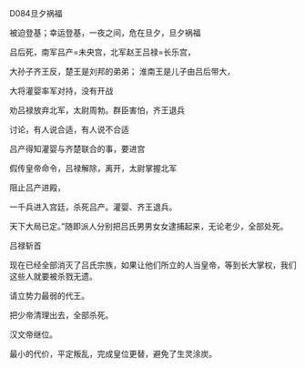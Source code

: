 D084旦夕祸福

被迫登基；幸运登基，一夜之间，危在旦夕，旦夕祸福



吕后死，南军吕产=未央宫，北军赵王吕禄=长乐宫，

大孙子齐王反，楚王是刘邦的弟弟；        淮南王是儿子由吕后带大，

大将灌婴率军对持，没有开战

劝吕禄放弃北军，太尉周勃。群臣害怕，齐王退兵

讨论，有人说合适，有人说不合适

吕产得知灌婴与齐楚联合的事，要进宫

假传皇帝命令，吕禄解除，离开，太尉掌握北军

阻止吕产进殿，

一千兵进入宫廷，杀死吕产。灌婴、齐王退兵。

天下大局已定。”随即派人分别把吕氏男男女女逮捕起来，无论老少，全部处死。

吕禄斩首



现在已经全部消灭了吕氏宗族，如果让他们所立的人当皇帝，等到长大掌权，我们这些人就要被杀戮无遗。

请立势力最弱的代王。

把少帝清理出去，全部杀死。

汉文帝继位。

最小的代价，平定叛乱，完成皇位更替，避免了生灵涂炭。



